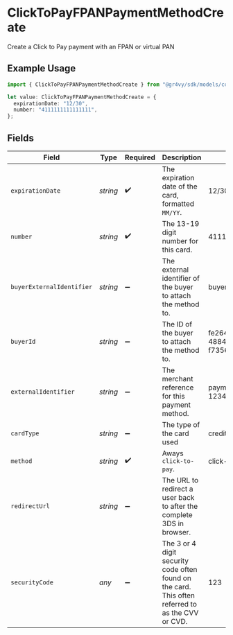# ClickToPayFPANPaymentMethodCreate

Create a Click to Pay payment with an FPAN or virtual PAN

## Example Usage

```typescript
import { ClickToPayFPANPaymentMethodCreate } from "@gr4vy/sdk/models/components";

let value: ClickToPayFPANPaymentMethodCreate = {
  expirationDate: "12/30",
  number: "4111111111111111",
};
```

## Fields

| Field                                                                                             | Type                                                                                              | Required                                                                                          | Description                                                                                       | Example                                                                                           |
| ------------------------------------------------------------------------------------------------- | ------------------------------------------------------------------------------------------------- | ------------------------------------------------------------------------------------------------- | ------------------------------------------------------------------------------------------------- | ------------------------------------------------------------------------------------------------- |
| `expirationDate`                                                                                  | *string*                                                                                          | :heavy_check_mark:                                                                                | The expiration date of the card, formatted `MM/YY`.                                               | 12/30                                                                                             |
| `number`                                                                                          | *string*                                                                                          | :heavy_check_mark:                                                                                | The 13-19 digit number for this card.                                                             | 4111111111111111                                                                                  |
| `buyerExternalIdentifier`                                                                         | *string*                                                                                          | :heavy_minus_sign:                                                                                | The external identifier of the buyer to attach the method to.                                     | buyer-12345                                                                                       |
| `buyerId`                                                                                         | *string*                                                                                          | :heavy_minus_sign:                                                                                | The ID of the buyer to attach the method to.                                                      | fe26475d-ec3e-4884-9553-f7356683f7f9                                                              |
| `externalIdentifier`                                                                              | *string*                                                                                          | :heavy_minus_sign:                                                                                | The merchant reference for this payment method.                                                   | payment-method-12345                                                                              |
| `cardType`                                                                                        | *string*                                                                                          | :heavy_minus_sign:                                                                                | The type of the card used                                                                         | credit                                                                                            |
| `method`                                                                                          | *string*                                                                                          | :heavy_check_mark:                                                                                | Aways `click-to-pay`.                                                                             | click-to-pay                                                                                      |
| `redirectUrl`                                                                                     | *string*                                                                                          | :heavy_minus_sign:                                                                                | The URL to redirect a user back to after the complete 3DS in browser.                             |                                                                                                   |
| `securityCode`                                                                                    | *any*                                                                                             | :heavy_minus_sign:                                                                                | The 3 or 4 digit security code often found on the card. This often referred to as the CVV or CVD. | 123                                                                                               |